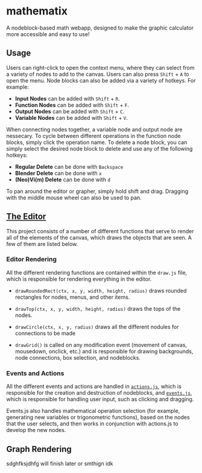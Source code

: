 # mathematix
A nodeblock-based math webapp, designed to make the graphic calculator more accessible and easy to use!

## Usage

Users can right-click to open the context menu, where they can select from a variety of nodes to add to the canvas. Users can also press `Shift` + `A` to open the menu. Node blocks can also be added via a variety of hotkeys. For example:

 - **Input Nodes** can be added with `Shift` + `R`. 
 - **Function Nodes** can be added with `Shift` + `F`.
 - **Output Nodes** can be added with `Shift` + `C`.
 - **Variable Nodes** can be added with `Shift` + `V`.

 When connecting nodes together, a variable node and output node are nessecary. To cycle between different operations in the function node blocks, simply click the operation name. To delete a node block, you can simply select the desired node block to delete and use any of the following hotkeys:

  - **Regular Delete** can be done with `Backspace`
  - **Blender Delete** can be done with `x`
  - **(Neo)Vi(m) Delete** can be done with `d`

To pan around the editor or grapher, simply hold shift and drag. Dragging with the middle mouse wheel can also be used to pan. 

## [The Editor](https://github.com/makaip/mathematix/tree/main/editor)
This project consists of a number of different functions that serve to render all of the elements of the canvas, which draws the objects that are seen. A few of them are listed below.

### Editor Rendering
All the different rendering functions are contained within the `draw.js` file, which is responsible for rendering everything in the editor.

 - `drawRoundedRect(ctx, x, y, width, height, radius)` draws rounded rectangles for nodes, menus, and other items.

 - `drawTop(ctx, x, y, width, height, radius)` draws the tops of the nodes.

 - `drawCircle(ctx, x, y, radius)` draws all the different nodules for connections to be made

 - `drawGrid()` is called on any modification event (movement of canvas, mousedown, onclick, etc.) and is responsible for drawing backgrounds, node connections, box selection, and nodeblocks. 

### Events and Actions
All the different events and actions are handled in [`actions.js`](https://github.com/makaip/mathematix/blob/main/editor/actions.js), which is responsible for the creation and destruction of nodeblocks, and [`events.js`](https://github.com/makaip/mathematix/blob/main/editor/events.js), which is responsible for handling user input, such as clicking and dragging.

Events.js also handles mathematical operation selection (for example, generating new variables or trigonometric functions), based on the nodes that the user selects, and then works in conjunction with actions.js to develop the new nodes.

## Graph Rendering

sdghfksjdhfg will finish later or smthign idk
